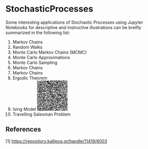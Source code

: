 # StochasticProcesses
Some interesting applications of Stochastic Processes using Jupyter Notebooks for descriptive and instructive illustrations can be breifly summarized in the following list:
<OL>
  <LI>Markov Chains</LI>
  <LI>Random Walks</LI>
  <LI>Monte Carlo Markov Chains (MCMC)</LI>
  <LI>Monte Carlo Approximations</LI>
  <LI>Monte Carlo Sampling</LI>
  <LI>Markov Chains</LI>
  <LI>Markov Chains</LI>
  <LI>Ergodic Theorem</LI>
  <LI>Ising Model <img src="Images/ising.gif" width="100" height="100" /> </LI>
  <LI>Travelling Salesman Problem</LI>
</OL>

## References
[1] https://repository.kallipos.gr/handle/11419/6003
